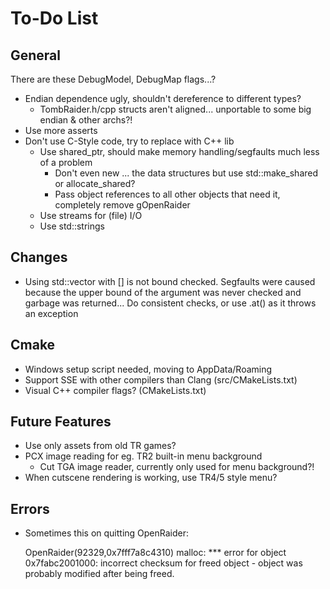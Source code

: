 # To-Do List

## General

There are these DebugModel, DebugMap flags...?

* Endian dependence ugly, shouldn't dereference to different types?
    * TombRaider.h/cpp structs aren't aligned... unportable to some big endian & other archs?!
* Use more asserts
* Don't use C-Style code, try to replace with C++ lib
    * Use shared_ptr, should make memory handling/segfaults much less of a problem
        * Don't even new ... the data structures but use std::make_shared or allocate_shared?
        * Pass object references to all other objects that need it, completely remove gOpenRaider
    * Use streams for (file) I/O
    * Use std::strings

## Changes

* Using std::vector with [] is not bound checked. Segfaults were caused because the upper bound of the argument was never checked and garbage was returned... Do consistent checks, or use .at() as it throws an exception

## Cmake

* Windows setup script needed, moving to AppData/Roaming
* Support SSE with other compilers than Clang (src/CMakeLists.txt)
* Visual C++ compiler flags? (CMakeLists.txt)

## Future Features

* Use only assets from old TR games?
* PCX image reading for eg. TR2 built-in menu background
    * Cut TGA image reader, currently only used for menu background?!
* When cutscene rendering is working, use TR4/5 style menu?

## Errors

* Sometimes this on quitting OpenRaider:

    OpenRaider(92329,0x7fff7a8c4310) malloc: *** error for object 0x7fabc2001000: incorrect checksum for freed object - object was probably modified after being freed.


